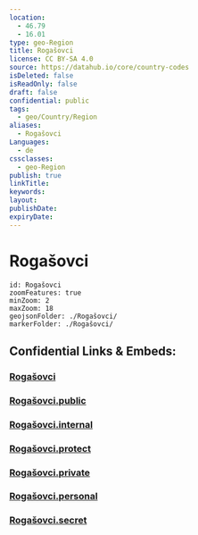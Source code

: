 ```yaml
---
location:
  - 46.79
  - 16.01
type: geo-Region
title: Rogašovci
license: CC BY-SA 4.0
source: https://datahub.io/core/country-codes
isDeleted: false
isReadOnly: false
draft: false
confidential: public
tags:
  - geo/Country/Region
aliases:
  - Rogašovci
Languages:
  - de
cssclasses:
  - geo-Region
publish: true
linkTitle:
keywords:
layout:
publishDate:
expiryDate:
---
```


# Rogašovci

```leaflet
id: Rogašovci
zoomFeatures: true 
minZoom: 2 
maxZoom: 18
geojsonFolder: ./Rogašovci/
markerFolder: ./Rogašovci/
```


## Confidential Links & Embeds: 

### [Rogašovci](/_Standards/Earth/Continent/Europe/Europe~Central/Slovenia/Regions~Slovenia/Pomurska/counties~Pomurska/Rogašovci.md) 

### [Rogašovci.public](/_public/Earth/Continent/Europe/Europe~Central/Slovenia/Regions~Slovenia/Pomurska/counties~Pomurska/Rogašovci.public.md) 

### [Rogašovci.internal](/_internal/Earth/Continent/Europe/Europe~Central/Slovenia/Regions~Slovenia/Pomurska/counties~Pomurska/Rogašovci.internal.md) 

### [Rogašovci.protect](/_protect/Earth/Continent/Europe/Europe~Central/Slovenia/Regions~Slovenia/Pomurska/counties~Pomurska/Rogašovci.protect.md) 

### [Rogašovci.private](/_private/Earth/Continent/Europe/Europe~Central/Slovenia/Regions~Slovenia/Pomurska/counties~Pomurska/Rogašovci.private.md) 

### [Rogašovci.personal](/_personal/Earth/Continent/Europe/Europe~Central/Slovenia/Regions~Slovenia/Pomurska/counties~Pomurska/Rogašovci.personal.md) 

### [Rogašovci.secret](/_secret/Earth/Continent/Europe/Europe~Central/Slovenia/Regions~Slovenia/Pomurska/counties~Pomurska/Rogašovci.secret.md)

